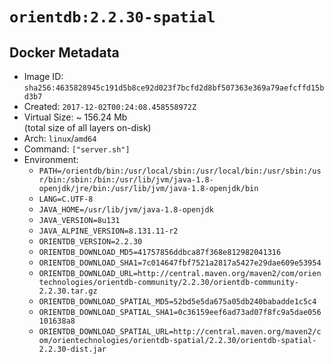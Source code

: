 # `orientdb:2.2.30-spatial`

## Docker Metadata

- Image ID: `sha256:4635828945c191d5b8ce92d023f7bcfd2d8bf507363e369a79aefcffd15bd3b7`
- Created: `2017-12-02T00:24:08.458558972Z`
- Virtual Size: ~ 156.24 Mb  
  (total size of all layers on-disk)
- Arch: `linux`/`amd64`
- Command: `["server.sh"]`
- Environment:
  - `PATH=/orientdb/bin:/usr/local/sbin:/usr/local/bin:/usr/sbin:/usr/bin:/sbin:/bin:/usr/lib/jvm/java-1.8-openjdk/jre/bin:/usr/lib/jvm/java-1.8-openjdk/bin`
  - `LANG=C.UTF-8`
  - `JAVA_HOME=/usr/lib/jvm/java-1.8-openjdk`
  - `JAVA_VERSION=8u131`
  - `JAVA_ALPINE_VERSION=8.131.11-r2`
  - `ORIENTDB_VERSION=2.2.30`
  - `ORIENTDB_DOWNLOAD_MD5=41757856ddbca87f368e812982041316`
  - `ORIENTDB_DOWNLOAD_SHA1=7c014647fbf7521a2817a5427e29dae609e53954`
  - `ORIENTDB_DOWNLOAD_URL=http://central.maven.org/maven2/com/orientechnologies/orientdb-community/2.2.30/orientdb-community-2.2.30.tar.gz`
  - `ORIENTDB_DOWNLOAD_SPATIAL_MD5=52bd5e5da675a05db240babadde1c5c4`
  - `ORIENTDB_DOWNLOAD_SPATIAL_SHA1=0c36159eef6ad73ad07f8fc9a5dae056101638a8`
  - `ORIENTDB_DOWNLOAD_SPATIAL_URL=http://central.maven.org/maven2/com/orientechnologies/orientdb-spatial/2.2.30/orientdb-spatial-2.2.30-dist.jar`
